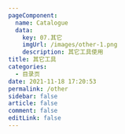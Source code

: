 ```yaml
---
pageComponent:
  name: Catalogue
  data:
    key: 07.其它
    imgUrl: /images/other-1.png
    description: 其它工具使用
title: 其它工具
categories:
  - 目录页
date: 2021-11-18 17:20:53
permalink: /other
sidebar: false
article: false
comment: false
editLink: false
---
```

